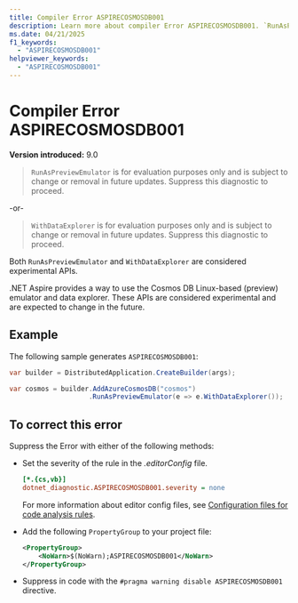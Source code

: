 ```yaml
---
title: Compiler Error ASPIRECOSMOSDB001
description: Learn more about compiler Error ASPIRECOSMOSDB001. `RunAsPreviewEmulator` is for evaluation purposes only and is subject to change or removal in future updates.
ms.date: 04/21/2025
f1_keywords:
  - "ASPIRECOSMOSDB001"
helpviewer_keywords:
  - "ASPIRECOSMOSDB001"
---
```


# Compiler Error ASPIRECOSMOSDB001

**Version introduced:** 9.0

> `RunAsPreviewEmulator` is for evaluation purposes only and is subject to change or removal in future updates. Suppress this diagnostic to proceed.

-or-

> `WithDataExplorer` is for evaluation purposes only and is subject to change or removal in future updates. Suppress this diagnostic to proceed.

Both `RunAsPreviewEmulator` and `WithDataExplorer` are considered experimental APIs.

.NET Aspire provides a way to use the Cosmos DB Linux-based (preview) emulator and data explorer. These APIs are considered experimental and are expected to change in the future.

## Example

The following sample generates `ASPIRECOSMOSDB001`:

```csharp
var builder = DistributedApplication.CreateBuilder(args);

var cosmos = builder.AddAzureCosmosDB("cosmos")
                    .RunAsPreviewEmulator(e => e.WithDataExplorer());
```

## To correct this error

Suppress the Error with either of the following methods:

- Set the severity of the rule in the _.editorConfig_ file.

  ```ini
  [*.{cs,vb}]
  dotnet_diagnostic.ASPIRECOSMOSDB001.severity = none
  ```

  For more information about editor config files, see [Configuration files for code analysis rules](/dotnet/fundamentals/code-analysis/configuration-files).

- Add the following `PropertyGroup` to your project file:

  ```xml
  <PropertyGroup>
      <NoWarn>$(NoWarn);ASPIRECOSMOSDB001</NoWarn>
  </PropertyGroup>
  ```

- Suppress in code with the `#pragma warning disable ASPIRECOSMOSDB001` directive.
